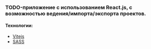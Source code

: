 ### TODO-приложение с использованием React.js, с возможностью ведения/импорта/экспорта проектов.

#### Технологии:
- [Vitejs](https://vitejs.dev/ "Vite")
- [SASS](https://www.npmjs.com/package/node-sass "SASS")